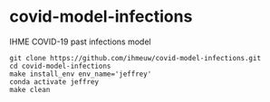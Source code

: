 # covid-model-infections
IHME COVID-19 past infections model

```
git clone https://github.com/ihmeuw/covid-model-infections.git
cd covid-model-infections
make install_env env_name='jeffrey'
conda activate jeffrey
make clean
```
